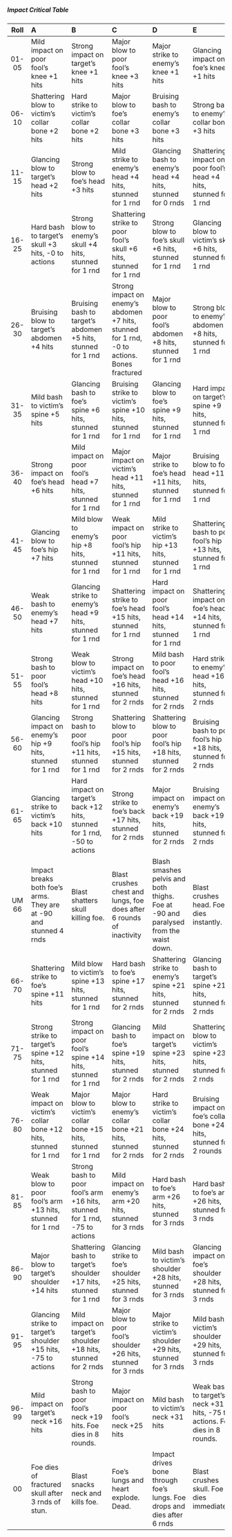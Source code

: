 ##### Impact Critical Table

|Roll| A | B | C | D | E |
|:--------:|:----------------------------|:----------------------------|:----------------------------|:----------------------------|:----------------------------|
| 01-05 | Mild impact on poor fool’s knee +1 hits | Strong impact on target’s knee +1 hits | Major blow to poor fool’s knee +3 hits | Major strike to enemy’s knee +1 hits | Glancing impact on foe’s knee +1 hits |
| 06-10 | Shattering blow to victim’s collar bone +2 hits | Hard strike to victim’s collar bone +2 hits | Major blow to foe’s collar bone +3 hits | Bruising bash to enemy’s collar bone +3 hits | Strong bash to enemy’s collar bone +3 hits |
| 11-15 | Glancing blow to target’s head +2 hits | Strong blow to foe’s head +3 hits | Mild strike to enemy’s head +4 hits, stunned for 1 rnd | Glancing bash to enemy’s head +4 hits, stunned for 0 rnds | Shattering impact on poor fool’s head +4 hits, stunned for 1 rnd |
| 16-25 | Hard bash to target’s skull +3 hits, -0 to actions | Strong blow to enemy’s skull +4 hits, stunned for 1 rnd | Shattering strike to poor fool’s skull +6 hits, stunned for 1 rnd | Strong blow to foe’s skull +6 hits, stunned for 1 rnd | Glancing blow to victim’s skull +6 hits, stunned for 1 rnd |
| 26-30 | Bruising blow to target’s abdomen +4 hits | Bruising bash to target’s abdomen +5 hits, stunned for 1 rnd | Strong impact on enemy’s abdomen +7 hits, stunned for 1 rnd, -0 to actions. Bones fractured | Major blow to poor fool’s abdomen +8 hits, stunned for 1 rnd | Strong blow to enemy’s abdomen +8 hits, stunned for 1 rnd | 
| 31-35 | Mild bash to victim’s spine +5 hits | Glancing bash to foe’s spine +6 hits, stunned for 1 rnd | Bruising strike to victim’s spine +10 hits, stunned for 1 rnd | Glancing blow to foe’s spine +9 hits, stunned for 1 rnd | Hard impact on target’s spine +9 hits, stunned for 1 rnd |
| 36-40 | Strong impact on foe’s head +6 hits | Mild impact on poor fool’s head +7 hits, stunned for 1 rnd | Major impact on victim’s head +11 hits, stunned for 1 rnd | Major strike to foe’s head +11 hits, stunned for 1 rnd | Bruising blow to foe’s head +11 hits, stunned for 1 rnd |
| 41-45 | Glancing blow to foe’s hip +7 hits | Mild blow to enemy’s hip +8 hits, stunned for 1 rnd | Weak impact on poor fool’s hip +11 hits, stunned for 1 rnd | Mild strike to victim’s hip +13 hits, stunned for 1 rnd | Shattering bash to poor fool’s hip +13 hits, stunned for 1 rnd |
| 46-50 | Weak bash to enemy’s head +7 hits | Glancing strike to enemy’s head +9 hits, stunned for 1 rnd | Shattering strike to foe’s head +15 hits, stunned for 1 rnd | Hard impact on poor fool’s head +14 hits, stunned for 1 rnd | Shattering impact on foe’s head +14 hits, stunned for 1 rnd |
| 51-55 | Strong bash to poor fool’s head +8 hits | Weak blow to victim’s head +10 hits, stunned for 1 rnd | Strong impact on foe’s head +16 hits, stunned for 2 rnds | Mild bash to poor fool’s head +16 hits, stunned for 2 rnds | Hard strike to enemy’s head +16 hits, stunned for 2 rnds | 
| 56-60 | Glancing impact on enemy’s hip +9 hits, stunned for 1 rnd | Strong bash to poor fool’s hip +11 hits, stunned for 1 rnd | Shattering blow to poor fool’s hip +15 hits, stunned for 2 rnds | Shattering blow to poor fool’s hip +18 hits, stunned for 2 rnds | Bruising bash to poor fool’s hip +18 hits, stunned for 2 rnds |
| 61-65 | Glancing strike to victim’s back +10 hits | Hard impact on target’s back +12 hits, stunned for 1 rnd, -50 to actions | Strong strike to foe’s back +17 hits, stunned for 2 rnds | Major impact on enemy’s back +19 hits, stunned for 2 rnds | Bruising impact on enemy’s back +19 hits, stunned for 2 rnds |
| UM 66 | Impact breaks both foe’s arms. They are at -90 and stunned 4 rnds | Blast shatters skull killing foe. | Blast crushes chest and lungs, foe does after 6 rounds of inactivity | Blash smashes pelvis and both thighs. Foe at -90 and paralysed from the waist down. | Blast crushes head. Foes dies instantly. |
| 66-70 | Shattering strike to foe’s spine +11 hits | Mild blow to victim’s spine +13 hits, stunned for 1 rnd | Hard bash to foe’s spine +17 hits, stunned for 2 rnds | Shattering strike to enemy’s spine +21 hits, stunned for 2 rnds | Glancing bash to target’s spine +21 hits, stunned for 2 rnds |
| 71-75 | Strong strike to target’s spine +12 hits, stunned for 1 rnd | Strong impact on poor fool’s spine +14 hits, stunned for 1 rnd | Glancing bash to foe’s spine +19 hits, stunned for 2 rnds | Mild impact on target’s spine +23 hits, stunned for 2 rnds | Shattering blow to victim’s spine +23 hits, stunned for 2 rnds |
| 76-80 | Weak impact on victim’s collar bone +12 hits, stunned for 1 rnd | Major blow to victim’s collar bone +15 hits, stunned for 1 rnd | Major blow to enemy’s collar bone +21 hits, stunned for 2 rnds | Hard strike to victim’s collar bone +24 hits, stunned for 2 rnds | Bruising impact on foe’s collar bone +24 hits, stunned for 2 rounds |
| 81-85 | Weak blow to poor fool’s arm +13 hits, stunned for 1 rnd | Strong bash to poor fool’s arm +16 hits, stunned for 1 rnd, -75 to actions | Mild impact on enemy’s arm +20 hits, stunned for 3 rnds | Hard bash to foe’s arm +26 hits, stunned for 3 rnds | Hard bash to foe’s arm +26 hits, stunned for 3 rnds |
| 86-90 | Major blow to target’s shoulder +14 hits | Shattering bash to target’s shoulder +17 hits, stunned for 1 rnd | Glancing strike to foe’s shoulder +25 hits, stunned for 3 rnds | Mild bash to victim’s shoulder +28 hits, stunned for 3 rnds | Glancing impact on foe’s shoulder +28 hits, stunned for 3 rnds |
| 91-95 | Glancing strike to target’s shoulder +15 hits, -75 to actions | Mild impact on target’s shoulder +18 hits, stunned for 2 rnds | Major blow to poor fool’s shoulder +26 hits, stunned for 3 rnds | Major strike to victim’s shoulder +29 hits, stunned for 3 rnds | Mild bash to victim’s shoulder +29 hits, stunned for 3 rnds |
| 96-99 | Mild impact on target’s neck +16 hits | Strong bash to poor fool’s neck +19 hits. Foe dies in 8 rounds. | Major impact on poor fool’s neck +25 hits | Mild bash to victim’s neck +31 hits | Weak bash to target’s neck +31 hits, -75 to actions. Foe dies in 8 rounds. |
| 00 | Foe dies of fractured skull after 3 rnds of stun. | Blast snacks neck and kills foe. | Foe’s lungs and heart explode. Dead. | Impact drives bone through foe’s lungs. Foe drops and dies after 6 rnds | Blast crushes skull. Foe dies immediately. |
